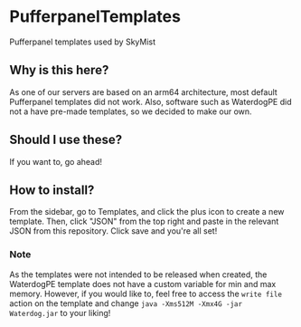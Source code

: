 # PufferpanelTemplates
Pufferpanel templates used by SkyMist

## Why is this here?
As one of our servers are based on an arm64 architecture, most default Pufferpanel templates did not work. Also, software such as WaterdogPE did not a have pre-made templates, so we decided to make our own.

## Should I use these?
If you want to, go ahead! 

## How to install?
From the sidebar, go to Templates, and click the plus icon to create a new template. Then, click "JSON" from the top right and paste in the relevant JSON from this repository. Click save and you're all set!

### Note
As the templates were not intended to be released when created, the WaterdogPE template does not have a custom variable for min and max memory. However, if you would like to, feel free to access the `write file` action on the template and change `java -Xms512M -Xmx4G -jar Waterdog.jar` to your liking!
